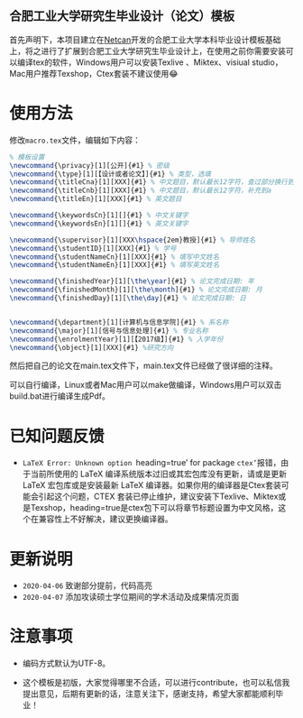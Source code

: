 ## 合肥工业大学研究生毕业设计（论文）模板
首先声明下，本项目建立在[Netcan](https://github.com/netcan/HFUT_Thesis)开发的合肥工业大学本科毕业设计模板基础上，将之进行了扩展到合肥工业大学研究生毕业设计上，在使用之前你需要安装可以编译tex的软件，Windows用户可以安装Texlive 、Miktex、visiual studio，Mac用户推荐Texshop，Ctex套装不建议使用😂

# 使用方法

修改`macro.tex`文件，编辑如下内容：

```latex
% 模板设置
\newcommand{\privacy}[1][公开]{#1} % 密级
\newcommand{\type}[1][【设计或者论文】]{#1} % 类型，选填
\newcommand{\titleCna}[1][XXX]{#1} % 中文题目，默认最长12字符，查过部分换行到\titleCnb，我感觉大部分同学的题目长度都是超过12个字符，所以这部分我分为a，b两部分
\newcommand{\titleCnb}[1][XXX]{#1} % 中文题目，默认最长12字符，补充到a
\newcommand{\titleEn}[1][XXX]{#1} % 英文题目

\newcommand{\keywordsCn}[1][]{#1} % 中文关键字
\newcommand{\keywordsEn}[1][]{#1} % 英文关键字

\newcommand{\supervisor}[1][XXX\hspace{2em}教授]{#1} % 导师姓名
\newcommand{\studentID}[1][XXX]{#1} % 学号
\newcommand{\studentNameCn}[1][XXX]{#1} % 填写中文姓名
\newcommand{\studentNameEn}[1][XXX]{#1} % 填写英文姓名

\newcommand{\finishedYear}[1][\the\year]{#1} % 论文完成日期: 年
\newcommand{\finishedMonth}[1][\the\month]{#1} % 论文完成日期: 月
\newcommand{\finishedDay}[1][\the\day]{#1} % 论文完成日期: 日


\newcommand{\department}[1][计算机与信息学院]{#1} % 系名称
\newcommand{\major}[1][信号与信息处理]{#1} % 专业名称
\newcommand{\enrolmentYear}[1][【2017级】]{#1} % 入学年份
\newcommand{\object}[1][XXX]{#1} %研究方向
```

然后把自己的论文在main.tex文件下，main.tex文件已经做了很详细的注释。

可以自行编译，Linux或者Mac用户可以make做编译，Windows用户可以双击build.bat进行编译生成Pdf。

# 已知问题反馈

- `LaTeX Error: Unknown option `heading=true’ for package `ctex’`报错，由于当前所使用的 LaTeX 编译系统版本过旧或其宏包库没有更新，请或是更新 LaTeX 宏包库或是安装最新 LaTeX 编译器。如果你用的编译器是Ctex套装可能会引起这个问题，CTEX 套装已停止维护，建议安装下Texlive、Miktex或是Texshop，heading=true是ctex包下可以将章节标题设置为中文风格，这个在兼容性上不好解决，建议更换编译器。

# 更新说明

- `2020-04-06`  致谢部分提前，代码高亮
- `2020-04-07`  添加攻读硕士学位期间的学术活动及成果情况页面

# 注意事项

- 编码方式默认为UTF-8。

- 这个模板是初版，大家觉得哪里不合适，可以进行contribute，也可以私信我提出意见，后期有更新的话，注意关注下，感谢支持，希望大家都能顺利毕业！